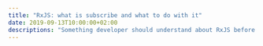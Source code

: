 ```yaml
---
title: "RxJS: what is subscribe and what to do with it"
date: 2019-09-13T10:00:00+02:00
descriptions: "Something developer should understand about RxJS before building the first Angular app."
---
```

